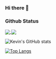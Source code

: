 ### Hi there 👋




### Github Status

<a href="https://github.com/KZy1218/github-readme-stats">
  <img align="center" src="https://github-readme-stats.vercel.app/api/pin/?username=KZy1218&repo=github-readme-stats" />
</a>
<a href="https://github.com/KZy1218/convoychat">
  <img align="center" src="https://github-readme-stats.vercel.app/api/pin/?username=KZy1218&repo=convoychat" />
</a>

![Kevin's GitHub stats](https://github-readme-stats.vercel.app/api?username=KZy1218&show_icons=true&theme=cobalt)

[![Top Langs](https://github-readme-stats.vercel.app/api/top-langs/?username=KZy1218&layout=compact)](https://github.com/KZy1218/github-readme-stats)

<!--
**KZy1218/KZy1218** is a ✨ _special_ ✨ repository because its `README.md` (this file) appears on your GitHub profile.

Here are some ideas to get you started:

- 🔭 I’m currently working on ...
- 🌱 I’m currently learning ...
- 👯 I’m looking to collaborate on ...
- 🤔 I’m looking for help with ...
- 💬 Ask me about ...
- 📫 How to reach me: ...
- 😄 Pronouns: ...
- ⚡ Fun fact: ...
-->
